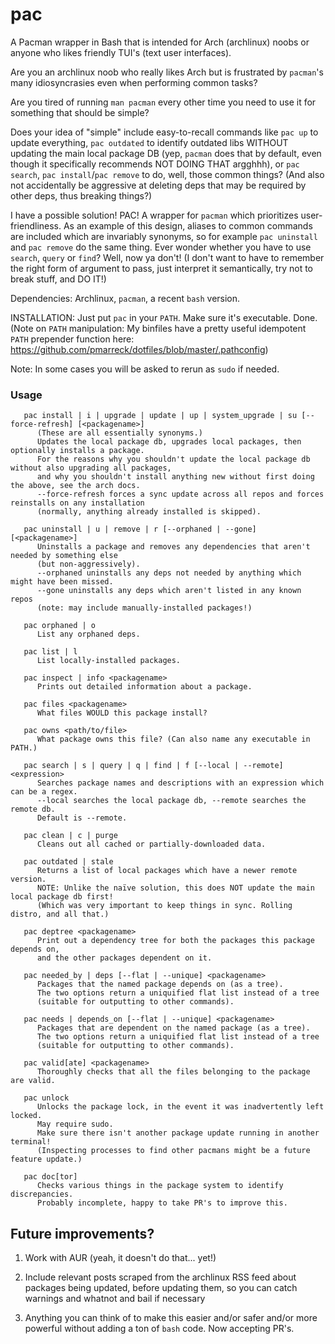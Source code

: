 # pac
A Pacman wrapper in Bash that is intended for Arch (archlinux) noobs or anyone who likes friendly TUI's (text user interfaces).

Are you an archlinux noob who really likes Arch but is frustrated by `pacman`'s many idiosyncrasies even when performing common tasks?

Are you tired of running `man pacman` every other time you need to use it for something that should be simple?

Does your idea of "simple" include easy-to-recall commands like `pac up` to update everything, `pac outdated` to identify outdated libs WITHOUT updating the main local package DB (yep, `pacman` does that by default, even though it specifically recommends NOT DOING THAT argghhh), or `pac search`, `pac install`/`pac remove` to do, well, those common things? (And also not accidentally be aggressive at deleting deps that may be required by other deps, thus breaking things?)

I have a possible solution! PAC! A wrapper for `pacman` which prioritizes user-friendliness. As an example of this design, aliases to common commands are included which are invariably synonyms, so for example `pac uninstall` and `pac remove` do the same thing. Ever wonder whether you have to use `search`, `query` or `find`? Well, now ya don't! (I don't want to have to remember the right form of argument to pass, just interpret it semantically, try not to break stuff, and DO IT!)

Dependencies: Archlinux, `pacman`, a recent `bash` version.

INSTALLATION: Just put `pac` in your `PATH`. Make sure it's executable. Done. (Note on `PATH` manipulation: My binfiles have a pretty useful idempotent `PATH` prepender function here: https://github.com/pmarreck/dotfiles/blob/master/.pathconfig)

Note: In some cases you will be asked to rerun as `sudo` if needed.

### Usage 

       pac install | i | upgrade | update | up | system_upgrade | su [--force-refresh] [<packagename>]
          (These are all essentially synonyms.)
          Updates the local package db, upgrades local packages, then optionally installs a package.
          For the reasons why you shouldn't update the local package db without also upgrading all packages,
          and why you shouldn't install anything new without first doing the above, see the arch docs.
          --force-refresh forces a sync update across all repos and forces reinstalls on any installation
          (normally, anything already installed is skipped).

       pac uninstall | u | remove | r [--orphaned | --gone] [<packagename>]
          Uninstalls a package and removes any dependencies that aren't needed by something else
          (but non-aggressively).
          --orphaned uninstalls any deps not needed by anything which might have been missed.
          --gone uninstalls any deps which aren't listed in any known repos
          (note: may include manually-installed packages!)

       pac orphaned | o
          List any orphaned deps.

       pac list | l
          List locally-installed packages.

       pac inspect | info <packagename>
          Prints out detailed information about a package.

       pac files <packagename>
          What files WOULD this package install?

       pac owns <path/to/file>
          What package owns this file? (Can also name any executable in PATH.)

       pac search | s | query | q | find | f [--local | --remote] <expression>
          Searches package names and descriptions with an expression which can be a regex.
          --local searches the local package db, --remote searches the remote db.
          Default is --remote.

       pac clean | c | purge
          Cleans out all cached or partially-downloaded data.

       pac outdated | stale
          Returns a list of local packages which have a newer remote version.
          NOTE: Unlike the naïve solution, this does NOT update the main local package db first!
          (Which was very important to keep things in sync. Rolling distro, and all that.)

       pac deptree <packagename>
          Print out a dependency tree for both the packages this package depends on,
          and the other packages dependent on it.

       pac needed_by | deps [--flat | --unique] <packagename>
          Packages that the named package depends on (as a tree).
          The two options return a uniquified flat list instead of a tree
          (suitable for outputting to other commands).

       pac needs | depends_on [--flat | --unique] <packagename>
          Packages that are dependent on the named package (as a tree).
          The two options return a uniquified flat list instead of a tree
          (suitable for outputting to other commands).

       pac valid[ate] <packagename>
          Thoroughly checks that all the files belonging to the package are valid.

       pac unlock
          Unlocks the package lock, in the event it was inadvertently left locked. 
          May require sudo.
          Make sure there isn't another package update running in another terminal!
          (Inspecting processes to find other pacmans might be a future feature update.)

       pac doc[tor]
          Checks various things in the package system to identify discrepancies.
          Probably incomplete, happy to take PR's to improve this.

## Future improvements?

1) Work with AUR (yeah, it doesn't do that... yet!)

2) Include relevant posts scraped from the archlinux RSS feed about packages being updated, before updating them, so you can catch warnings and whatnot and bail if necessary

3) Anything you can think of to make this easier and/or safer and/or more powerful without adding a ton of `bash` code. Now accepting PR's.
